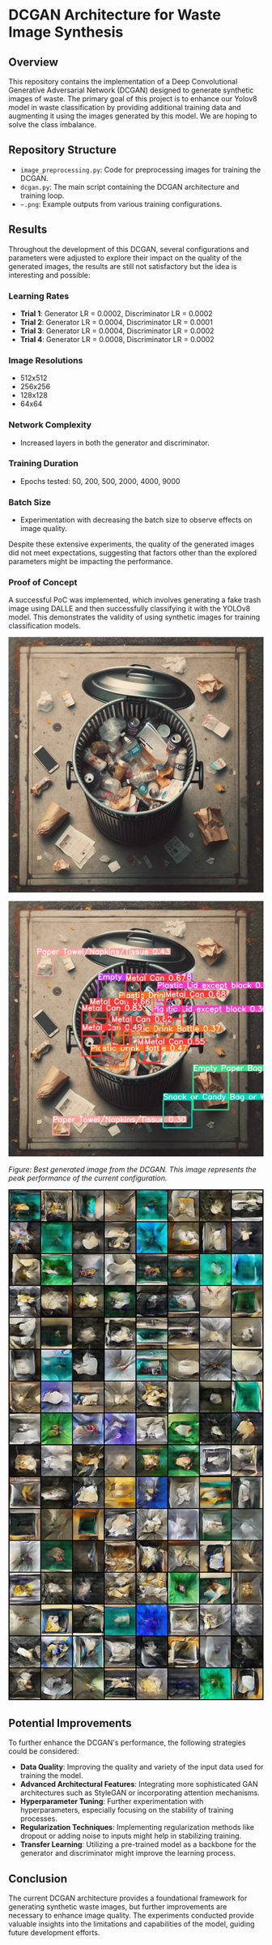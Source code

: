 # DCGAN Architecture for Waste Image Synthesis

## Overview

This repository contains the implementation of a Deep Convolutional Generative Adversarial Network (DCGAN) designed to generate synthetic images of waste. The primary goal of this project is to enhance our Yolov8 model in waste classification by providing additional training data and augmenting it using the images generated by this model. We are hoping to solve the class imbalance.

## Repository Structure

-   `image_preprocessing.py`: Code for preprocessing images for training the DCGAN.
-   `dcgan.py`: The main script containing the DCGAN architecture and training loop.
-   `~.png`: Example outputs from various training configurations.

## Results

Throughout the development of this DCGAN, several configurations and parameters were adjusted to explore their impact on the quality of the generated images, the results are still not satisfactory but the idea is interesting and possible:

### Learning Rates

-   **Trial 1**: Generator LR = 0.0002, Discriminator LR = 0.0002
-   **Trial 2**: Generator LR = 0.0004, Discriminator LR = 0.0001
-   **Trial 3**: Generator LR = 0.0004, Discriminator LR = 0.0002
-   **Trial 4**: Generator LR = 0.0008, Discriminator LR = 0.0002

### Image Resolutions

-   512x512
-   256x256
-   128x128
-   64x64

### Network Complexity

-   Increased layers in both the generator and discriminator.

### Training Duration

-   Epochs tested: 50, 200, 500, 2000, 4000, 9000

### Batch Size

-   Experimentation with decreasing the batch size to observe effects on image quality.

Despite these extensive experiments, the quality of the generated images did not meet expectations, suggesting that factors other than the explored parameters might be impacting the performance.

### Proof of Concept

A successful PoC was implemented, which involves generating a fake trash image using DALLE and then successfully classifying it with the YOLOv8 model. This demonstrates the validity of using synthetic images for training classification models.

![DALLE Generated Image](dalle_image.png)

![DALLE Trained Image](poc.png)

_Figure: Best generated image from the DCGAN. This image represents the peak performance of the current configuration._

![Best Example](best_example.png)

## Potential Improvements

To further enhance the DCGAN's performance, the following strategies could be considered:

-   **Data Quality**: Improving the quality and variety of the input data used for training the model.
-   **Advanced Architectural Features**: Integrating more sophisticated GAN architectures such as StyleGAN or incorporating attention mechanisms.
-   **Hyperparameter Tuning**: Further experimentation with hyperparameters, especially focusing on the stability of training processes.
-   **Regularization Techniques**: Implementing regularization methods like dropout or adding noise to inputs might help in stabilizing training.
-   **Transfer Learning**: Utilizing a pre-trained model as a backbone for the generator and discriminator might improve the learning process.

## Conclusion

The current DCGAN architecture provides a foundational framework for generating synthetic waste images, but further improvements are necessary to enhance image quality. The experiments conducted provide valuable insights into the limitations and capabilities of the model, guiding future development efforts.
